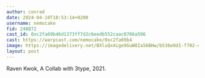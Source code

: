 ```yaml
---
author: conrad
date: 2024-04-10T18:53:14+0200
username: nemocake
fid: 248872
cast_id: 0xc2fa69b46d1373ff7d2c6eedb552caac0766a596
cast: https://warpcast.com/nemocake/0xc2fa69b4
image: https://imagedelivery.net/BXluQx4ige9GuW0Ia56BHw/b536e0d1-f702-46f9-2110-e4e8186a4700/original
layout: post
---
```

Raven Kwok, A Collab with 3type, 2021.  

<img src='https://imagedelivery.net/BXluQx4ige9GuW0Ia56BHw/b536e0d1-f702-46f9-2110-e4e8186a4700/original' alt='' referrerpolicy='no-referrer'/>